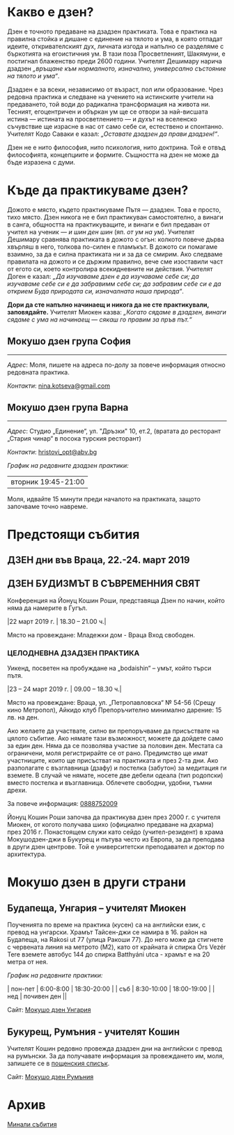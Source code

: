 # Какво е дзен?
Дзен е точното предаване на дзадзен практиката. Това е практика на правилна стойка и дишане с единение на тялото и ума, в която отпадат идеите, откривателският дух, личната изгода и напълно се разделяме с бъркотията на егоистичния ум. В тази поза Просветленият, Шакямуни, е постигнал блаженство преди 2600 години. Учителят Дешимару нарича дзадзен _„връщане към нормалното, изначално, универсално състояние на тялото и ума“_.

Дзадзен е за всеки, независимо от възраст, пол или образование. Чрез редовна практика и следване на учението на истинските учители на предаването, той води до радикална трансформация на живота ни. Тесният, егоцентричен и объркан ум ще се отвори за най-висшата истина &mdash; истината на просветлението &mdash; и духът на вселенско съчувствие ще израсне в нас от само себе си, естествено и спонтанно. Учителят Кодо Саваки е казал: _„Оставате дзадзен да прави дзадзен!“_.

Дзен не е нито философия, нито психология, нито доктрина. Той е отвъд философията, концепциите и формите. Същността на дзен не може да бъде изразена с думи.

# Къде да практикуваме дзен?

Дожото е място, където практикуваме Пътя &mdash; дзадзен. Това е просто, тихо място. Дзен никога не е бил практикуван самостоятелно, а винаги в санга, общността на практикуващите, и винаги е бил предаван от учител на ученик &mdash; _и шин ден шин_ (яп. _от ум на ум_). Учителят Дешимару сравнява практиката в дожото с огън: колкото повече дърва хвърляш в него, толкова по-силен е пламъкът. В дожото си помагаме взаимно, за да е силна практиката ни и за да се смирим. Ако следваме правилата на дожото и се държим правилно, вече сме изоставили част от егото си, което контролира всекидневните ни действия. Учителят Доген е казал: _„Да изучаваме дзен е да изучаваме себе си; да изучаваме себе си е да забравимм себе си; да забравим себе си е да открием Буда природата си, изначалната наша природа“_.

**Дори да сте напълно начинаещ и никога да не сте практикували, заповядайте.** Учителят Миокен казва: _„Когато сядаме в дзадзен, винаги сядаме с ума на начинаещ &mdash; сякаш го правим за пръв път.“_

## Мокушо дзен група София
***
_Адрес_:
Моля, пишете на адреса по-долу за повече информация относно редовната практика.

_Контакти_:
<a href="mailto:nina.kotseva@gmail.com?subject=Дзадзен%20практика">nina.kotseva@gmail.com</a>

<!--
_График на редовните дзадзен практики:_

|сряда|19:30-20:50|

Моля, идвайте 15 минути преди началото на практиката, защото започваме точно навреме. Ако сте напълно начинаещ, свържете се по имейла с нас.
-->

## Мокушо дзен група Варна
***
_Адрес_:
Студио „Единение“, ул. "Дръзки" 10, ет.2, (вратата до ресторант „Стария чинар“ в посока турския ресторант)

_Контакти_:
<a href="mailto:hristovi_opt@abv.bg?subject=Мокушо%20дзен">hristovi_opt@abv.bg</a>

_График на редовните дзадзен практики:_
<table>
<tr><td>вторник 19:45-21:00</td></tr>
	</table>
Моля, идвайте 15 минути преди началото на практиката, защото започваме точно навреме.

# Предстоящи събития

## ДЗЕН дни във Враца, 22.-24. март 2019

## ДЗЕН БУДИЗМЪТ В СЪВРЕМЕННИЯ СВЯТ
Конференция на Йонуц Кошин Роши, представяща Дзен по начин, който няма да намерите в Гугъл.

|22 март 2019 г. | 18.30 – 21.00 ч.|

Място на провеждане: Младежки дом - Враца
Вход свободен.

### ЦЕЛОДНЕВНА ДЗАДЗЕН ПРАКТИКА
Уикенд, посветен на пробуждане на „bodaishin“ – умът, който търси пътя.

|23 – 24 март 2019 г. | 09.00 – 18.30 ч.|

Място на провеждане: Враца, ул. „Петропавловска“ № 54-56 (Срещу кино Метропол), Айкидо клуб
Препоръчително минимално дарение: 15 лв. на ден.

Ако желаете да участвате, силно ви препоръчваме да присъствате на цялото събитие. Ако нямате тази възможност, можете да дойдете само за един ден. Няма да се позволява участие за половин ден. Местата са ограничени, моля регистрирайте се от рано. Предимство ще имат участниците, които ще присъстват на практиката и през 2-та дни.
Ако разполагате с възглавница (дзафу) и постелка (забутон) за медитация ги вземете. В случай че нямате, носете две дебели одеала (тип родопски) вместо постелка и възглавница. Облечете свободни, удобни, тъмни дрехи.

За повече информация: <a href="tel:+359888752009">0888752009</a>

Йонуц Кошин Роши започва да практикува дзен през 2000 г. с учителя Миокен, от когото получава шихо (официално предаване на дхарма) през 2016 г. Понастоящем служи като сейдо (учител-резидент) в храма Мокушодзен-джи в Букурещ и пътува често из Европа, за да преподава в други дзен центрове. Той е университетски преподавател и доктор по архитектура.



# Мокушо дзен в други страни

## Будапеща, Унгария – учителят Миокен 

Поученията по време на практика (кусен) са на английски език, с превод на унгарски.  Храмът Тайсен-джи се намира в 16. район на Будапеща, на Rakosi ut 77 (улица Ракоши 77). До него може да стигнете с червената линия на метрото (M2), като от крайната ѝ спирка Örs Vezér Tere вземете автобус 144 до спирка Batthyáni utca - храмът е на 20 метра от нея.

_График на редовните практики:_

| пон-пет | 6:00-8:00  | 18:30-20:00 |
| съб     | 8:30-10:00 | 18:00-19:00 |
| нед     | почивен ден ||

Сайт: [Мокушо дзен Унгария](http://mokushozen.hu/)

## Букурещ, Румъния - учителят Кошин

Учителят Кошин редовно провежда дзадзен дни на английски с превод на румънски. За да получавате информация за провеждането им, моля, запишете се в [пощенския списък](http://mokushozen.ro/newsletterEn.php).

Сайт: [Мокушо дзен Румъния](http://mokushozen.ro/)

# Архив
[Минали събития](/past_events)
